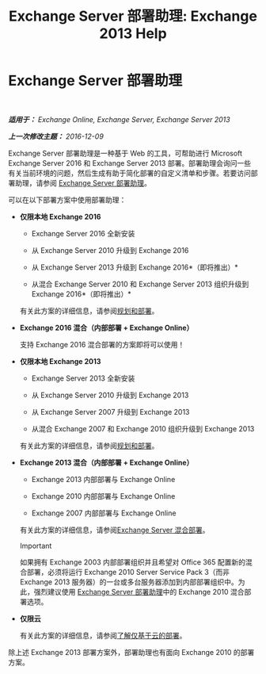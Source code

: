 ﻿---
title: 'Exchange Server 部署助理: Exchange 2013 Help'
TOCTitle: Exchange Server 部署助理
ms:assetid: 95f493d3-2c4f-48f3-a120-d4aadc448402
ms:mtpsurl: https://technet.microsoft.com/zh-cn/library/JJ218681(v=EXCHG.150)
ms:contentKeyID: 50491069
ms.date: 01/11/2018
mtps_version: v=EXCHG.150
ms.translationtype: HT
---

# Exchange Server 部署助理

 

_**适用于：** Exchange Online, Exchange Server, Exchange Server 2013_

_**上一次修改主题：** 2016-12-09_

Exchange Server 部署助理是一种基于 Web 的工具，可帮助进行 Microsoft Exchange Server 2016 和 Exchange Server 2013 部署。部署助理会询问一些有关当前环境的问题，然后生成有助于简化部署的自定义清单和步骤。若要访问部署助理，请参阅 [Exchange Server 部署助理](https://go.microsoft.com/fwlink/p/?linkid=277105)。

可以在以下部署方案中使用部署助理：

  - **仅限本地 Exchange 2016**
    
      - Exchange Server 2016 全新安装
    
      - 从 Exchange Server 2010 升级到 Exchange 2016
    
      - 从 Exchange Server 2013 升级到 Exchange 2016*（即将推出）*
    
      - 从混合 Exchange Server 2010 和 Exchange Server 2013 组织升级到 Exchange 2016*（即将推出）*
    
    有关此方案的详细信息，请参阅[规划和部署](planning-and-deployment-for-exchange-2013-installation-instructions.md)。

  - **Exchange 2016 混合（内部部署 + Exchange Online）**
    
    支持 Exchange 2016 混合部署的方案即将可以使用！

  - **仅限本地 Exchange 2013**
    
      - Exchange Server 2013 全新安装
    
      - 从 Exchange Server 2010 升级到 Exchange 2013
    
      - 从 Exchange Server 2007 升级到 Exchange 2013
    
      - 从混合 Exchange 2007 和 Exchange 2010 组织升级到 Exchange 2013
    
    有关此方案的详细信息，请参阅[规划和部署](planning-and-deployment-for-exchange-2013-installation-instructions.md)。

  - **Exchange 2013 混合（内部部署 + Exchange Online）**
    
      - Exchange 2013 内部部署与 Exchange Online
    
      - Exchange 2010 内部部署与 Exchange Online
    
      - Exchange 2007 内部部署与 Exchange Online
    
    有关此方案的详细信息，请参阅[Exchange Server 混合部署](https://technet.microsoft.com/zh-cn/library/jj200581\(v=exchg.150\))。
    
    > [!important]
    > 如果拥有 Exchange 2003 内部部署组织并且希望对 Office 365 配置新的混合部署，必须将运行 Exchange 2010 Server Service Pack 3（而非 Exchange 2013 服务器）的一台或多台服务器添加到内部部署组织中。为此，强烈建议使用 <a href="https://technet.microsoft.com/zh-cn/exdeploy2010">Exchange Server 部署助理</a>中的 Exchange 2010 混合部署选项。


  - **仅限云**
    
    有关此方案的详细信息，请参阅[了解仅基于云的部署](https://technet.microsoft.com/zh-cn/library/jj938005\(v=exchg.150\))。

除上述 Exchange 2013 部署方案外，部署助理也有面向 Exchange 2010 的部署方案。

